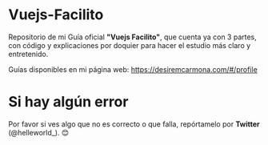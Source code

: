 # Vuejs-Facilito
Repositorio de mi Guía oficial **"Vuejs Facilito"**, que cuenta ya con 3 partes, con código y explicaciones por doquier para hacer el estudio más claro y entretenido.

Guías disponibles en mi página web: https://desiremcarmona.com/#/profile

# Si hay algún error
Por favor si ves algo que no es correcto o que falla, repórtamelo por **Twitter** (@helleworld_). 😊
